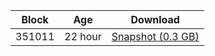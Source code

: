 |     Block   |     Age     |   Download  |
| ----------- | ----------- | ----------- |
|   351011   |  22 hour | [Snapshot (0.3 GB)](https://s3.eu-central-1.amazonaws.com/w3coins.io/snapshots/lava-testnet/lava_snapsot_latest.tar.lz4)  |
